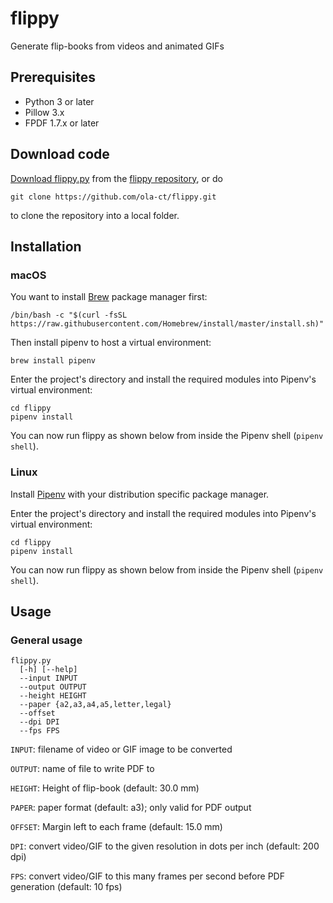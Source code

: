 # flippy

Generate flip-books from videos and animated GIFs

## Prerequisites

 - Python 3 or later
 - Pillow 3.x
 - FPDF 1.7.x or later
 
## Download code

[Download flippy.py](https://raw.githubusercontent.com/ola-ct/flippy/master/flippy.py) from the
[flippy repository](https://github.com/ola-ct/flippy), or do

```
git clone https://github.com/ola-ct/flippy.git
```

to clone the repository into a local folder.

## Installation

### macOS

You want to install [Brew](https://brew.sh) package manager first:

```
/bin/bash -c "$(curl -fsSL https://raw.githubusercontent.com/Homebrew/install/master/install.sh)"
```

Then install pipenv to host a virtual environment:

```
brew install pipenv
```

Enter the project's directory and install the required modules into Pipenv's virtual environment:

```
cd flippy
pipenv install
```

You can now run flippy as shown below from inside the Pipenv shell (`pipenv shell`).

### Linux

Install [Pipenv](https://github.com/pypa/pipenv) with your distribution specific package manager.

Enter the project's directory and install the required modules into Pipenv's virtual environment:

```
cd flippy
pipenv install
```

You can now run flippy as shown below from inside the Pipenv shell (`pipenv shell`).

## Usage

### General usage

```
flippy.py 
  [-h] [--help]
  --input INPUT
  --output OUTPUT
  --height HEIGHT
  --paper {a2,a3,a4,a5,letter,legal}
  --offset
  --dpi DPI
  --fps FPS
```

`INPUT`: filename of video or GIF image to be converted

`OUTPUT`: name of file to write PDF to

`HEIGHT`: Height of flip-book (default: 30.0 mm)

`PAPER`: paper format (default: a3); only valid for PDF output

`OFFSET`: Margin left to each frame (default: 15.0 mm)
 
`DPI`: convert video/GIF to the given resolution in dots per inch (default: 200 dpi)
 
`FPS`: convert video/GIF to this many frames per second before PDF generation (default: 10 fps)
